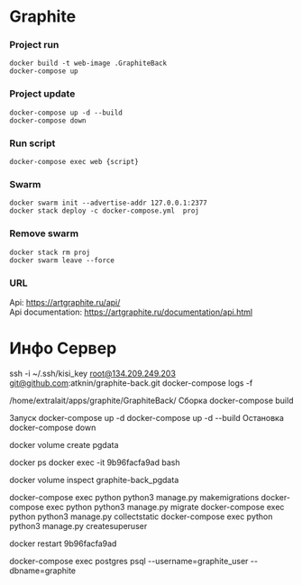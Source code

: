 # Graphite

### Project run
```
docker build -t web-image .GraphiteBack
docker-compose up
```
### Project update
```
docker-compose up -d --build
docker-compose down
```

### Run script
```
docker-compose exec web {script} 
```

### Swarm
```
docker swarm init --advertise-addr 127.0.0.1:2377
docker stack deploy -c docker-compose.yml  proj
```  
### Remove swarm 
```
docker stack rm proj
docker swarm leave --force
```
### URL
Api: https://artgraphite.ru/api/ \
Api documentation: https://artgraphite.ru/documentation/api.html

# Инфо Сервер
ssh -i ~/.ssh/kisi_key root@134.209.249.203
git@github.com:atknin/graphite-back.git
docker-compose logs -f

/home/extralait/apps/graphite/GraphiteBack/
Сборка
docker-compose build

Запуск
docker-compose up -d
docker-compose up -d --build
Остановка
docker-compose down

docker volume create pgdata

docker ps
docker exec -it 9b96facfa9ad bash

docker volume inspect graphite-back_pgdata

docker-compose exec python python3 manage.py makemigrations 
docker-compose exec python python3 manage.py migrate
docker-compose exec python python3 manage.py collectstatic
docker-compose exec python python3 manage.py createsuperuser

docker restart 9b96facfa9ad

docker-compose exec postgres psql --username=graphite_user --dbname=graphite
